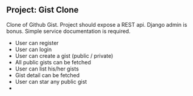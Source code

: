 ## Project: Gist Clone

Clone of Github Gist. Project should expose a REST api. Django admin is bonus. Simple service documentation is required.

- User can register
- User can login
- User can create a gist (public / private)
- All public gists can be fetched
- User can list his/her gists
- Gist detail can be fetched
- User can star any public gist
-

